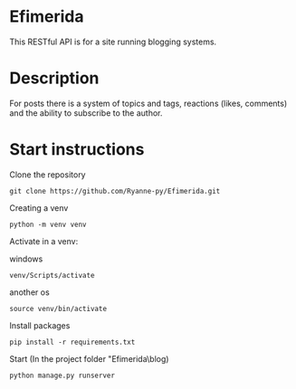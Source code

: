 # Efimerida
This RESTful API is for a site running blogging systems.
# Description
For posts there is a system of topics and tags, reactions (likes, comments) and the ability to subscribe to the author.
# Start instructions

Clone the repository 

    git clone https://github.com/Ryanne-py/Efimerida.git

Creating a venv

    python -m venv venv

Activate in a venv:

windows

    venv/Scripts/activate
another os

    source venv/bin/activate
Install packages

    pip install -r requirements.txt
Start (In the project folder "Efimerida\blog)
    

    python manage.py runserver

